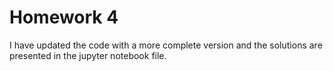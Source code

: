 # Homework 4

I have updated the code with a more complete version and the solutions are presented in the jupyter notebook file.
